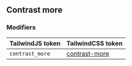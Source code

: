 ## Contrast more


### Modifiers

| TailwindJS token | TailwindCSS token |
| ----- | ----- |
| `contrast_more` | [contrast-more](https://tailwindcss.com/docs/hover-focus-and-other-states#prefers-contrast) |